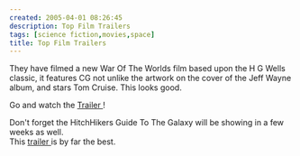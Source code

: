 ```yaml
---
created: 2005-04-01 08:26:45
description: Top Film Trailers
tags: [science fiction,movies,space]
title: Top Film Trailers
---
```

 <p>
  They have filmed a new War Of The Worlds film based upon the H G Wells
  classic, it features CG not unlike the artwork on the cover of the Jeff Wayne album, 
  and stars Tom Cruise. This looks good.
 </p>
 <p>
  Go and watch the
  <a class="wiki" href="tiki-directory_redirect.php?siteId=105" rel="">
   Trailer
  </a>!
 </p>
 <p>
  Don't forget the HitchHikers Guide To The Galaxy will be showing in a few weeks as well.
  <br/>
  This
  <a href="http://www.apple.com/trailers/touchstone/hitchhikersguidetothegalaxy/trailer_3/hh_trailer_large.html" rel="external" target="_blank">
   trailer
  </a>
  is by far the best.
 </p>

